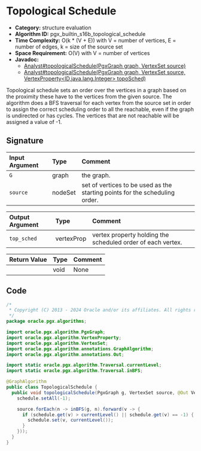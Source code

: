 # Topological Schedule

- **Category:** structure evaluation
- **Algorithm ID:** pgx_builtin_s16b_topological_schedule
- **Time Complexity:** O(k * (V + E)) with V = number of vertices, E = number of edges, k = size of the source set
- **Space Requirement:** O(V) with V = number of vertices
- **Javadoc:** 
  - [Analyst#topologicalSchedule(PgxGraph graph, VertexSet<ID> source)](https://docs.oracle.com/en/database/oracle/property-graph/24.4/spgjv/oracle/pgx/api/Analyst.html#topologicalSchedule_oracle_pgx_api_PgxGraph_oracle_pgx_api_VertexSet_)
  - [Analyst#topologicalSchedule(PgxGraph graph, VertexSet<ID> source, VertexProperty<ID,java.lang.Integer> topoSched)](https://docs.oracle.com/en/database/oracle/property-graph/24.4/spgjv/oracle/pgx/api/Analyst.html#topologicalSchedule_oracle_pgx_api_PgxGraph_oracle_pgx_api_VertexSet_oracle_pgx_api_VertexProperty_)

Topological schedule sets an order over the vertices in a graph based on the proximity these have to the vertices from the given source. The algorithm does a BFS traversal for each vertex from the source set in order to assign the correct scheduling order to all the reachable, even if the graph is undirected or has cycles. The vertices that are not reachable will be assigned a value of -1.

## Signature

| Input Argument | Type | Comment |
| :--- | :--- | :--- |
| `G` | graph | the graph. |
| `source` | nodeSet | set of vertices to be used as the starting points for the scheduling order. |

| Output Argument | Type | Comment |
| :--- | :--- | :--- |
| `top_sched` | vertexProp<int> | vertex property holding the scheduled order of each vertex. |

| Return Value | Type | Comment |
| :--- | :--- | :--- |
| | void | None |

## Code

```java
/*
 * Copyright (C) 2013 - 2024 Oracle and/or its affiliates. All rights reserved.
 */
package oracle.pgx.algorithms;

import oracle.pgx.algorithm.PgxGraph;
import oracle.pgx.algorithm.VertexProperty;
import oracle.pgx.algorithm.VertexSet;
import oracle.pgx.algorithm.annotations.GraphAlgorithm;
import oracle.pgx.algorithm.annotations.Out;

import static oracle.pgx.algorithm.Traversal.currentLevel;
import static oracle.pgx.algorithm.Traversal.inBFS;

@GraphAlgorithm
public class TopologicalSchedule {
  public void topologicalSchedule(PgxGraph g, VertexSet source, @Out VertexProperty<Integer> schedule) {
    schedule.setAll(-1);

    source.forEach(n -> inBFS(g, n).forward(v -> {
      if (schedule.get(v) > currentLevel() || schedule.get(v) == -1) {
        schedule.set(v, currentLevel());
      }
    }));
  }
}
```
